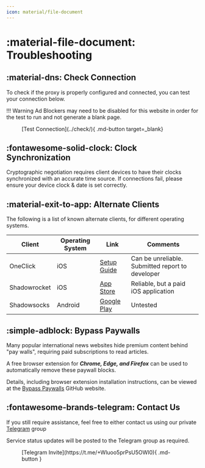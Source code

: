 ```yaml
---
icon: material/file-document
---
```


# :material-file-document: Troubleshooting

## :material-dns: Check Connection

To check if the proxy is properly configured and connected, you can test your connection below.

!!! Warning
    Ad Blockers may need to be disabled for this website in order for the test to run and not generate a blank page.

<figure markdown>
[Test Connection](../check/){ .md-button target=_blank}
</figure>

## :fontawesome-solid-clock: Clock Synchronization

Cryptographic negotiation requires client devices to have their clocks synchronized with an accurate time source.  If connections fail, please ensure your device clock & date is set correctly.


## :material-exit-to-app: Alternate Clients

The following is a list of known alternate clients, for different operating systems.

| Client       | Operating System | Link               | Comments                                                  |
|--------------|------------------|--------------------|-----------------------------------------------------------|
| OneClick     | iOS              | [Setup Guide](ios-oc.md) | Can be unreliable.  Submitted report to developer |
| Shadowrocket | iOS              | [App Store](https://apps.apple.com/us/app/shadowrocket/id932747118) | Reliable, but a paid iOS application |
| Shadowsocks  | Android          | [Google Play](https://play.google.com/store/apps/details?id=com.github.shadowsocks) | Untested |


## :simple-adblock: Bypass Paywalls

Many popular international news websites hide premium content behind "pay walls", requiring paid subscriptions to read articles.  

A free browser extension for ***Chrome, Edge, and Firefox*** can be used to automatically remove these paywall blocks.

Details, including browser extension installation instructions, can be viewed at the [Bypass Paywalls](https://github.com/iamadamdev/bypass-paywalls-chrome) GitHub website.


## :fontawesome-brands-telegram: Contact Us

If you still require assistance, feel free to either contact us using our private [Telegram](https://telegram.org) group

Service status updates will be posted to the Telegram group as required.

<figure markdown>
[Telegram Invite](https://t.me/+Wluoo5prPsU5OWI0){ .md-button }
</figure>